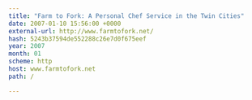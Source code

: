 ```yaml
---
title: "Farm to Fork: A Personal Chef Service in the Twin Cities"
date: 2007-01-10 15:56:00 +0000
external-url: http://www.farmtofork.net/
hash: 5243b37594de552288c26e7d0f675eef
year: 2007
month: 01
scheme: http
host: www.farmtofork.net
path: /

---
```



